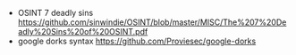 * OSINT 7 deadly sins https://github.com/sinwindie/OSINT/blob/master/MISC/The%207%20Deadly%20Sins%20of%20OSINT.pdf
* google dorks syntax https://github.com/Proviesec/google-dorks